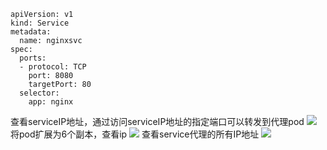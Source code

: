 
```shell
apiVersion: v1
kind: Service
metadata:
  name: nginxsvc
spec:
  ports:
  - protocol: TCP
    port: 8080
    targetPort: 80
  selector:
    app: nginx
```
查看serviceIP地址，通过访问serviceIP地址的指定端口可以转发到代理pod
![](https://gitee.com/zhaojiedong/img/raw/master/202407311130104.png)
将pod扩展为6个副本，查看ip
![](https://gitee.com/zhaojiedong/img/raw/master/202407311130559.png)
查看service代理的所有IP地址
![](https://gitee.com/zhaojiedong/img/raw/master/202407311131397.png)

